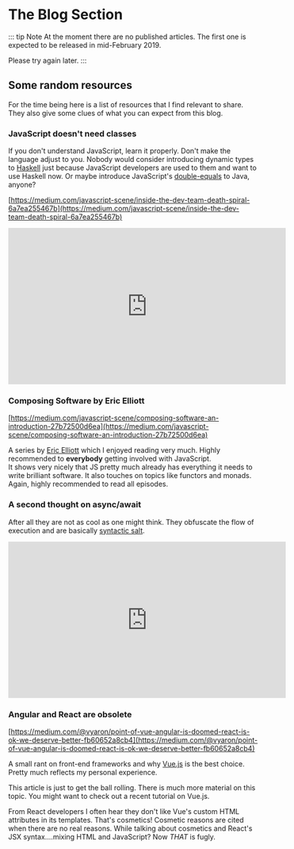 # The Blog Section

::: tip Note
At the moment there are no published articles. The first one is expected to be released in mid-February 2019.

Please try again later.
:::

## Some random resources

For the time being here is a list of resources that I find relevant to share. They also give some clues of what you can expect from this blog.

### JavaScript doesn't need classes

If you don't understand JavaScript, learn it properly. Don't make the language adjust to you. Nobody would consider introducing dynamic types to [Haskell](https://www.haskell.org/) just because JavaScript developers are used to them and want to use Haskell now. Or maybe introduce JavaScript's [double-equals](https://developer.mozilla.org/en-US/docs/Web/JavaScript/Reference/Operators/Comparison_Operators#Equality) to Java, anyone?

[https://medium.com/javascript-scene/inside-the-dev-team-death-spiral-6a7ea255467b](https://medium.com/javascript-scene/inside-the-dev-team-death-spiral-6a7ea255467b)

<iframe width="560" height="315" src="https://www.youtube.com/embed/Tllw4EPhLiQ" frameborder="0" allow="accelerometer; autoplay; encrypted-media; gyroscope; picture-in-picture" allowfullscreen></iframe>

### Composing Software by Eric Elliott

[https://medium.com/javascript-scene/composing-software-an-introduction-27b72500d6ea](https://medium.com/javascript-scene/composing-software-an-introduction-27b72500d6ea)

A series by [Eric Elliott](https://medium.com/@_ericelliott) which I enjoyed reading very much. Highly recommended to **everybody** getting involved with JavaScript.  
It shows very nicely that JS pretty much already has everything it needs to write brilliant software. It also touches on topics like functors and monads. Again, highly recommended to read all episodes.

### A second thought on async/await

After all they are not as cool as one might think. They obfuscate the flow of execution and are basically [syntactic salt](https://en.wikipedia.org/wiki/Syntactic_sugar#Syntactic_salt).

<iframe width="560" height="315" src="https://www.youtube.com/embed/ho5PnBOoacw" frameborder="0" allow="accelerometer; autoplay; encrypted-media; gyroscope; picture-in-picture" allowfullscreen></iframe> 

### Angular and React are obsolete

[https://medium.com/@vyaron/point-of-vue-angular-is-doomed-react-is-ok-we-deserve-better-fb60652a8cb4](https://medium.com/@vyaron/point-of-vue-angular-is-doomed-react-is-ok-we-deserve-better-fb60652a8cb4)

A small rant on front-end frameworks and why [Vue.js](https://vuejs.org/) is the best choice.  
Pretty much reflects my personal experience.

This article is just to get the ball rolling. There is much more material on this topic. You might want to check out a recent tutorial on Vue.js.

From React developers I often hear they don't like Vue's custom HTML attributes in its templates. That's cosmetics! Cosmetic reasons are cited when there are no real reasons. While talking about cosmetics and React's JSX syntax....mixing HTML and JavaScript? Now _THAT_ is fugly.

